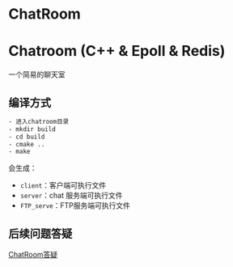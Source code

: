 # ChatRoom


#  Chatroom (C++ & Epoll & Redis)

一个简易的聊天室

## 编译方式

```bash
- 进入chatroom目录
- mkdir build
- cd build
- cmake ..
- make
```

会生成：
- `client`：客户端可执行文件
- `server`：chat 服务端可执行文件
- `FTP_serve`：FTP服务端可执行文件


## 后续问题答疑
  [ChatRoom答疑](https://blog.csdn.net/Linna__/article/details/150471109?spm=1001.2014.3001.5502)
  